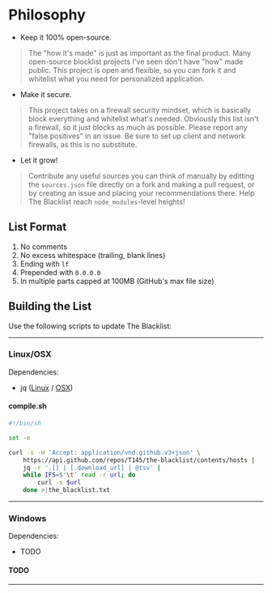 
# Philosophy

- Keep it 100% open-source.
> The "how it's made" is just as important as the final product. Many open-source blocklist projects I've seen don't have "how" made public.
> This project is open and flexible, so you can fork it and whitelist what you need for personalized application.
- Make it secure.
> This project takes on a firewall security mindset, which is basically block everything and whitelist what's needed.
> Obviously this list isn't a firewall, so it just blocks as much as possible.
> Please report any "false positives" in an issue.
> Be sure to set up client and network firewalls, as this is no substitute.
- Let it grow!
> Contribute any useful sources you can think of manually by editting the `sources.json` file directly on a fork and making a pull request,
> or by creating an issue and placing your recommendations there. Help The Blacklist reach `node_modules`-level heights!

## List Format

1. No comments
2. No excess whitespace (trailing, blank lines)
3. Ending with `lf`
4. Prepended with `0.0.0.0 `
5. In multiple parts capped at 100MB (GitHub's max file size)

## Building the List

Use the following scripts to update The Blacklist:

---

### Linux/OSX

Dependencies:
- jq ([Linux](https://stedolan.github.io/jq/download/) / [OSX](https://formulae.brew.sh/formula/jq))

#### **compile.sh**
```sh
#!/bin/sh

set -e

curl -s -H 'Accept: application/vnd.github.v3+json' \
    https://api.github.com/repos/T145/the-blacklist/contents/hosts |
    jq -r '.[] | [.download_url] | @tsv' |
    while IFS=$'\t' read -r url; do
        curl -s $url
    done >|the_blacklist.txt
```

---

### Windows

Dependencies:
- TODO

#### TODO

---
